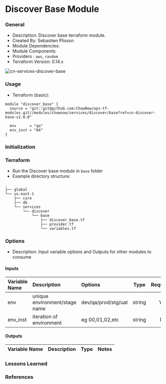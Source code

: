 # Discover Base Module

### General

* Description: Discover base terraform module.
* Created By: Sebastien Plisson
* Module Dependencies:
* Module Components:
* Providers : `aws`, `random`
* Terraform Version: 0.14.x

![cn-services-discover-base](https://github.com/ChowNow/ops-tf-modules/workflows/cn-services-discover-base/badge.svg)


### Usage

* Terraform (basic):

```hcl
module "discover_base" {
  source = "git::git@github.com:ChowNow/ops-tf-modules.git//modules/chownow/services/discover/base?ref=cn-discover-base-v2.0.0"

  env      = "qa"
  env_inst = "04"
}
```

### Initialization

### Terraform

* Run the Discover base module in `base` folder
* Example directory structure:
```
.
├── global
└── us-east-1
    ├── core
    ├── db
    └── services
        └── discover
            └── base
                ├── discover_base.tf
                ├── provider.tf
                └── variables.tf
```

### Options

* Description: Input variable options and Outputs for other modules to consume

#### Inputs

| Variable Name                 | Description                               | Options             |  Type  | Required? | Notes          |
| :---------------------------- | :---------------------------------------- | :------------------ | :----: | :-------: | :------------- |
| env                           | unique environment/stage name             | dev/qa/prod/stg/uat | string |    Yes    | N/A            |
| env_inst                      | iteration of environment                  | eg 00,01,02,etc     | string |    No     | N/A            |

#### Outputs

| Variable Name | Description | Type  | Notes |
| :------------ | :---------- | :---: | :---- |

### Lessons Learned

### References
